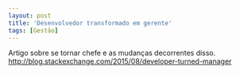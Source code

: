 ```yaml
---
layout: post
title: 'Desenvolvedor transformado em gerente'
tags: [Gestão]
---
```


Artigo sobre se tornar chefe e as mudanças decorrentes disso.<br>
<http://blog.stackexchange.com/2015/08/developer-turned-manager>
